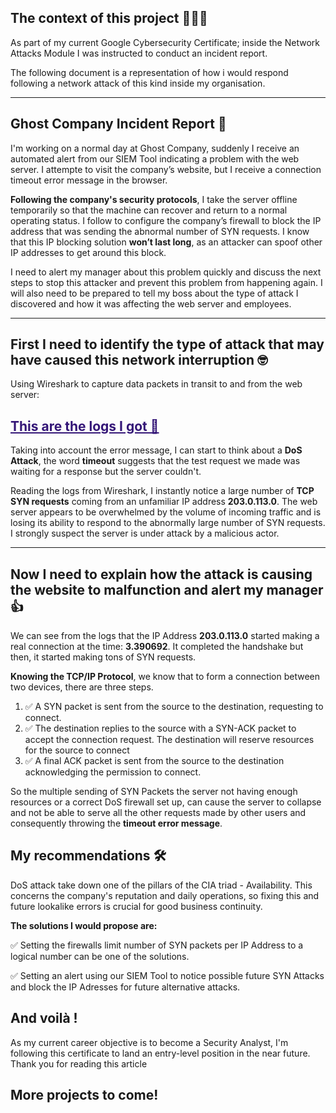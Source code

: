 
## The context of this project 🧑🏻‍💻

As part of my current Google Cybersecurity Certificate; inside the Network Attacks Module I was instructed to conduct an incident report.

The following document is a representation of how i would respond following a network attack of this kind inside my organisation.

<hr style="opacity:1;color:#341677">


## Ghost Company Incident Report 🧐

I'm working on a normal day at Ghost Company, suddenly I receive an automated alert from our SIEM Tool indicating a problem with the web server. I attempte to visit the company’s website, but I receive a connection timeout error message in the browser.

**Following the company's security protocols**, I take the server offline temporarily so that the machine can recover and return to a normal operating status. I follow to configure the company’s firewall to block the IP address that was sending the abnormal number of SYN requests. I know that this IP blocking solution **won’t last long**, as an attacker can spoof other IP addresses to get around this block.

I need to alert my manager about this problem quickly and discuss the next steps to stop this attacker and prevent this problem from happening again. I will also need to be prepared to tell my boss about the type of attack I discovered and how it was affecting the web server and employees.

<hr style="opacity:1;color:#341677">

## First I need to **identify the type of attack that may have caused this network interruption 🤓**

Using Wireshark to capture data packets in transit to and from the web server:

## <a href ="https://docs.google.com/spreadsheets/d/1_MD7T5GCrzvyYnq1_PXUse-aB26lF34YUvNDrj0vg8U/edit?usp=sharing" style="text-decoration:underline;color:#341677">This are the logs I got 👀 </a>

Taking into account the error message, I can start to think about a **DoS Attack**, the word **timeout** suggests that the test request we made was waiting for a response but the server couldn't.

Reading the logs from Wireshark, I instantly notice a large number of **TCP SYN requests** coming from an unfamiliar IP address **203.0.113.0**. The web server appears to be overwhelmed by the volume of incoming traffic and is losing its ability to respond to the abnormally large number of SYN requests. I strongly suspect the server is under attack by a malicious actor.

<hr style="opacity:1;color:#341677">

## Now I need to explain how the attack is causing the website to malfunction and alert my manager 👍

We can see from the logs that the IP Address **203.0.113.0** started making a real connection at the time: **3.390692**. It completed the handshake but then, it started making tons of SYN requests.

**Knowing the TCP/IP Protocol**, we know that to form a connection between two devices, there are three steps.
<ol>
<li>✅ A SYN packet is sent from the source to the destination, requesting to
connect.</li>
<li>✅ The destination replies to the source with a SYN-ACK packet to accept the connection request. The destination will reserve resources for the source to connect</li>
<li>✅ A final ACK packet is sent from the source to the destination acknowledging the permission to connect.</li>
</ol>

So the multiple sending of SYN Packets the server not having enough resources or a correct DoS firewall set up, can cause the server to collapse and not be able to serve all the other requests made by other users and consequently throwing the **timeout error message**.


## My recommendations 🛠️

DoS attack take down one of the pillars of the CIA triad - Availability. This concerns the company's reputation and daily operations, so fixing this and future lookalike errors is crucial for good business continuity.

**The solutions I would propose are:**

✅ Setting the firewalls limit number of SYN packets per IP Address to a logical number can be one of the solutions.

✅ Setting an alert using our SIEM Tool to notice possible future SYN Attacks and block the IP Adresses for future alternative attacks.


## And voilà !

As my current career objective is to become a Security Analyst, I'm following this certificate to land an entry-level position in the near future. Thank you for reading this article


## More projects to come!
